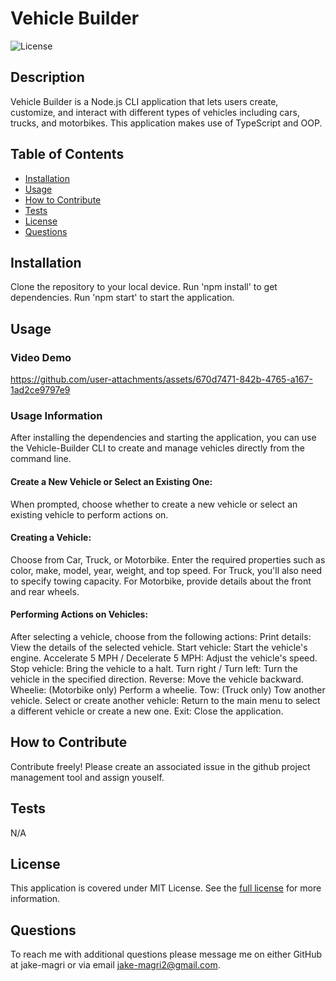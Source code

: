 # Vehicle Builder
![License](https://img.shields.io/badge/MIT%20License-purple)

## Description

Vehicle Builder is a Node.js CLI application that lets users create, customize, and interact with different types of vehicles including cars, trucks, and motorbikes. This application makes use of TypeScript and OOP.

## Table of Contents

- [Installation](#installation)
- [Usage](#usage)
- [How to Contribute](#how-to-contribute)
- [Tests](#tests)
- [License](#license)
- [Questions](#questions)

## Installation

Clone the repository to your local device. Run 'npm install' to get dependencies. Run 'npm start' to start the application.

## Usage

### Video Demo

https://github.com/user-attachments/assets/670d7471-842b-4765-a167-1ad2ce9797e9

### Usage Information
After installing the dependencies and starting the application, you can use the Vehicle-Builder CLI to create and manage vehicles directly from the command line. 
#### Create a New Vehicle or Select an Existing One: 
When prompted, choose whether to create a new vehicle or select an existing vehicle to perform actions on. 
#### Creating a Vehicle: 
Choose from Car, Truck, or Motorbike. Enter the required properties such as color, make, model, year, weight, and top speed. For Truck, you'll also need to specify towing capacity. For Motorbike, provide details about the front and rear wheels.
#### Performing Actions on Vehicles:
After selecting a vehicle, choose from the following actions: Print details: View the details of the selected vehicle. 
Start vehicle: Start the vehicle's engine. 
Accelerate 5 MPH / Decelerate 5 MPH: Adjust the vehicle's speed. Stop vehicle: Bring the vehicle to a halt. 
Turn right / Turn left: Turn the vehicle in the specified direction. 
Reverse: Move the vehicle backward. Wheelie: (Motorbike only) Perform a wheelie. 
Tow: (Truck only) Tow another vehicle. Select or create another vehicle: Return to the main menu to select a different vehicle or create a new one. 
Exit: Close the application.

## How to Contribute

Contribute freely! Please create an associated issue in the github project management tool and assign youself.

## Tests

N/A

## License 
This application is covered under MIT License.
See the [full license](https://opensource.org/licenses/MIT) for more information.

## Questions

To reach me with additional questions please message me on either GitHub at jake-magri or via email jake-magri2@gmail.com.

